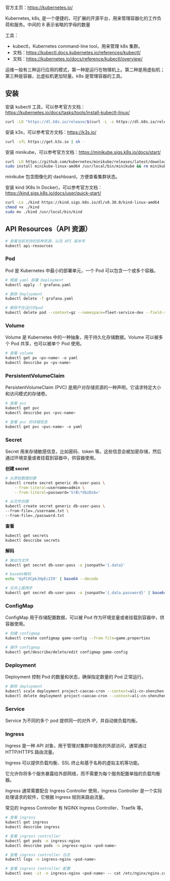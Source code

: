官方主页：https://kubernetes.io/

Kubernetes, k8s, 是一个便捷的，可扩展的开源平台，用来管理容器化的工作负荷和服务。中间的 8 表示省略的字母的数量

工具：

- kubectl，Kubernetes command-line tool，用来管理 k8s 集群。
- 文档：https://kubectl.docs.kubernetes.io/references/kubectl/
- 文档：https://kubernetes.io/docs/reference/kubectl/overview/

运维一般有三种运行应用的模式，第一种是运行在物理机上。第二种是用虚拟机；第三种是容器，比虚拟机更加轻量。k8s 是管理容器的工具。

## 安装

安装 kubectl 工具，可以参考官方文档：https://kubernetes.io/docs/tasks/tools/install-kubectl-linux/

```bash
curl -LO "https://dl.k8s.io/release/$(curl -L -s https://dl.k8s.io/release/stable.txt)/bin/linux/amd64/kubectl"
```

安装 k3s，可以参考官方文档：https://k3s.io/

```bash
curl -sfL https://get.k3s.io | sh -
```

安装 minikube，可以参考官方文档：https://minikube.sigs.k8s.io/docs/start/

```bash
curl -LO https://github.com/kubernetes/minikube/releases/latest/download/minikube-linux-amd64
sudo install minikube-linux-amd64 /usr/local/bin/minikube && rm minikube-linux-amd64
```

minikube 包含图像化的 dashboard，方便查看集群状态。

安装 kind (K8s In Docker)，可以参考官方文档：https://kind.sigs.k8s.io/docs/user/quick-start/

```bash
curl -Lo ./kind https://kind.sigs.k8s.io/dl/v0.30.0/kind-linux-amd64
chmod +x ./kind
sudo mv ./kind /usr/local/bin/kind
```

## API Resources（API 资源）

```bash
# 查看当前支持的各种资源，以及 API 版本号
kubectl api-resources
```

### Pod

Pod 是 Kubernetes 中最小的部署单元，一个 Pod 可以包含一个或多个容器。

```bash
# 根据 yaml 部署 Deployment
kubectl apply -f grafana.yaml

# 删除 Deployment
kubectl delete -f grafana.yaml

# 删除不在运行的pod
kubectl delete pod --context=gz --namespace=fleet-service-dev --field-selector=status.phase!=Running
```

### Volume

Volume 是 Kubernetes 中的一种抽象，用于持久化存储数据。Volume 可以被多个 Pod 共享，也可以被单个 Pod 使用。

```bash
# 查看 volume
kubectl get pv <pv-name> -o yaml
kubectl describe pv <pv-name>
```

### PersistentVolumeClaim

PersistentVolumeClaim (PVC) 是用户对存储资源的一种声明，它请求特定大小和访问模式的存储卷。

```bash
# 查看 pvc
kubectl get pvc
kubectl describe pvc <pvc-name>

# 查看 pvc 的详细信息
kubectl get pvc <pvc-name> -o yaml
```

### Secret

Secret 用来存储敏感信息，比如密码、token 等。这些信息会被加密存储，然后通过环境变量或者挂载到容器中，供容器使用。

**创建 secret**

```bash
# 从原始数据创建
kubectl create secret generic db-user-pass \
    --from-literal=username=admin \
    --from-literal=password='S!B\*d$zDsb='

# 从文件创建
kubectl create secret generic db-user-pass \
--from-file=./username.txt \
--from-file=./password.txt
```

**查看**

```bash
kubectl get secrets
kubectl describe secrets
```

**解码**

```bash
# 输出为文件
kubectl get secret db-user-pass -o jsonpath='{.data}'

# base64解码
echo 'UyFCXCpkJHpEc2I9' | base64 --decode

# 合并上面两步
kubectl get secret db-user-pass -o jsonpath='{.data.password}' | base64 --decode
```

### ConfigMap

ConfigMap 用于存储配置数据，可以被 Pod 作为环境变量或者挂载到容器中，供容器使用。

```bash
# 创建 configmap
kubectl create configmap game-config --from-file=game.properties

# 操作 configmap
kubectl get/describe/delete/edit configmap game-config
```

### Deployment

Deployment 控制 Pod 的数量和状态，确保指定数量的 Pod 正常运行。

```bash
# 删除 deployment
kubectl scale deployment project-caocao-cron --context=ali-cn-shenzhen --namespace=fleet-service-staging --replicas 0
kubectl delete deployment project-caocao-cron --context=ali-cn-shenzhen --namespace=fleet-service-staging
```

### Service

Service 为不同的多个 pod 提供同一的对外 IP，并自动做负载均衡。

### Ingress

Ingress 是一种 API 对象，用于管理对集群中服务的外部访问，通常通过 HTTP/HTTPS 路由流量。

Ingress 可以提供负载均衡、SSL 终止和基于名称的虚拟主机等功能。

它允许你将多个服务暴露给外部网络，而不需要为每个服务配置单独的负载均衡器。

Ingress 通常需要配合 Ingress Controller 使用，Ingress Controller 是一个实际处理请求的软件，它根据 Ingress 规则来路由流量。

常见的 Ingress Controller 有 NGINX Ingress Controller、Traefik 等。

```bash
# 查看 ingress
kubectl get ingress
kubectl describe ingress

# 查看 ingress controller
kubectl get pods -n ingress-nginx
kubectl describe pods -n ingress-nginx <pod-name>

# 查看 ingress controller 日志
kubectl logs -n ingress-nginx <pod-name>

# 查看 ingress controller 配置
kubectl exec -it -n ingress-nginx <pod-name> -- cat /etc/nginx/nginx.conf
```
